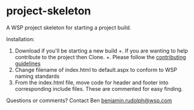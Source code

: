 # project-skeleton
A WSP project skeleton for starting a project build.

Installation:

1. Download if you'll be starting a new build
  +. If you are wanting to help contribute to the project then Clone.
  +. Please follow the [contributing guidelines](.github/CONTRIBUTING.md)
2. Change filename of index.html to default.aspx to conform to WSP naming standards
3. From the index.html file, move code for header and footer into corresponding include files. These are commented for easy finding.

Questions or comments? Contact Ben <benjamin.rudolph@wsp.com>
